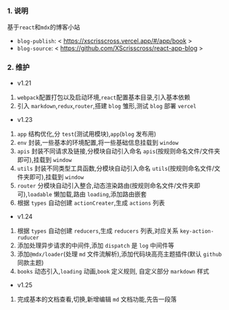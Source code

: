### 1. 说明

基于`react`和`mdx`的博客小站

- `blog-publish`: < https://xscrisscross.vercel.app/#/app/book >
- `blog-source`: < https://github.com/XScrisscross/react-app-blog >

### 2. 维护

- v1.21

1. `webpack`配置打包以及启动环境,`react`配置基本目录,引入基本依赖
2. 引入 `markdown`,`redux`,`router`,搭建 `blog` 雏形,测试 `blog` 部署 `vercel`

- v1.23

1. `app` 结构优化,分 `test`(测试用模块),`app`(`blog` 发布用)
2. `env` 封装,一些基本的环境配置,将一些基础信息挂载到 `window`
3. `apis` 封装不同请求及链接,分模块自动引入命名 `apis`(按规则命名文件/文件夹即可),挂载到 `window`
4. `utils` 封装不同类型工具函数,分模块自动引入命名 `utils`(按规则命名文件/文件夹即可),挂载到 `window`
5. `router` 分模块自动引入整合,动态渲染路由(按规则命名文件/文件夹即可),`loadable` 懒加载,路由 `loading`,添加路由嵌套
6. 根据 `types` 自动创建 `actionCreater`,生成 `actions` 列表

- v1.24

1. 根据 `types` 自动创建 `reducers`,生成 `reducers` 列表,对应关系 `key-action-ruducer`
2. 添加处理异步请求的中间件,添加 `dispatch` 是 `log` 中间件等
3. 添加`@mdx/loader`(处理 `md` 文件流解析),添加代码块高亮主题插件(默认 `github` 同款主题)
4. `books` 动态引入,`loading` 动画,`book` 定义规则, 自定义部分 `markdown` 样式

- v1.25

1. 完成基本的文档查看,切换,新增编辑 `md` 文档功能,先告一段落
